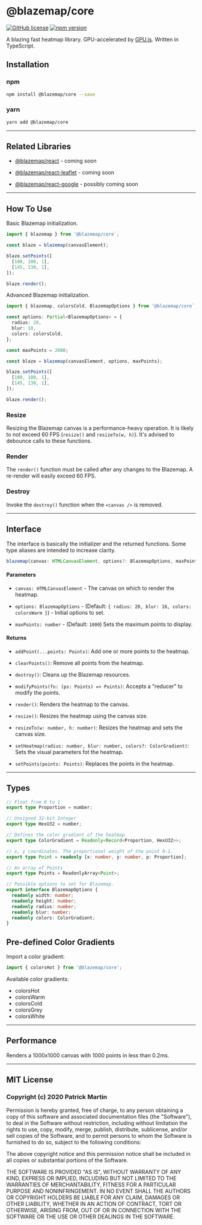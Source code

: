 # @blazemap/core

[![GitHub license](https://img.shields.io/badge/license-MIT-blue.svg)](https://github.com/patrimart/blazemap-core/blob/main/LICENSE)
[![npm version](https://img.shields.io/npm/v/@blazemap/core.svg?style=flat)](https://www.npmjs.com/package/@blazemap/core)

A blazing fast heatmap library. GPU-accelerated by [GPU.js](https://github.com/gpujs/gpu.js/). Written in TypeScript.

## Installation

### npm

```bash
npm install @blazemap/core --save
```

### yarn

```bash
yarn add @blazemap/core
```

---

## Related Libraries

- [@blazemap/react](#) - coming soon

- [@blazemap/react-leaflet](#) - coming soon

- [@blazemap/react-google](#) - possibly coming soon

---

## How To Use

Basic Blazemap initialization.

```ts
import { blazemap } from '@blazemap/core`;

const blaze = blazemap(canvasElement);

blaze.setPoints([
  [100, 100, 1],
  [145, 130, 1],
]);

blaze.render();
```

Advanced Blazemap initialization.

```ts
import { blazemap, colorsCold, BlazemapOptions } from '@blazemap/core`;

const options: Partial<BlazemapOptions> = {
  radius: 20,
  blur: 10,
  colors: colorsCold,
};

const maxPoints = 2000;

const blaze = blazemap(canvasElement, options, maxPoints);

blaze.setPoints([
  [100, 100, 1],
  [145, 130, 1],
]);

blaze.render();
```

### Resize

Resizing the Blazemap canvas is a performance-heavy operation. It is likely to not exceed 60 FPS (`resize()` and `resizeTo(w, h)`). It's advised to debounce calls to these functions.

### Render

The `render()` function must be called after any changes to the Blazemap. A re-render will easily exceed 60 FPS.

### Destroy

Invoke the `destroy()` function when the `<canvas />` is removed.

---

## Interface

The interface is basically the initializer and the returned functions. Some type aliases are intended to increase clarity.

```ts
blazemap(canvas: HTMLCanvasElement, options?: BlazemapOptions, maxPoints?: number)
```

#### Parameters

- `canvas: HTMLCanvasElement` - The canvas on which to render the heatmap.

- `options: BlazemapOptions` - (Default: `{ radius: 20, blur: 16, colors: colorsWarm }`) - Initial options to set.

- `maxPoints: number` - (Default: `1000`) Sets the maximum points to display.

#### Returns

- `addPoint(...points: Points)`: Add one or more points to the heatmap.

- `clearPoints()`: Remove all points from the heatmap.

- `destroy()`: Cleans up the Blazemap resources.

- `modifyPoints(fn: (ps: Points) => Points)`: Accepts a "reducer" to modify the points.

- `render()`: Renders the heatmap to the canvas.

- `resize()`: Resizes the heatmap using the canvas size.

- `resizeTo(w: number, h: number)`: Resizes the heatmap and sets the canvas size.

- `setHeatmap(radius: number, blur: number, colors?: ColorGradient)`: Sets the visual parameters fot the heatmap.

- `setPoints(points: Points)`: Replaces the points in the heatmap.

---

## Types

```ts
// Float from 0 to 1
export type Proportion = number;

// Unsigned 32-bit Integer
export type HexU32 = number;

// Defines the color gradient of the heatmap.
export type ColorGradient = Readonly<Record<Proportion, HexU32>>;

// x, y coordinates. The proportional weight of the point 0-1.
export type Point = readonly [x: number, y: number, p: Proportion];

// An array of Points
export type Points = ReadonlyArray<Point>;

// Possible options to set for Blazemap.
export interface BlazemapOptions {
  readonly width: number;
  readonly height: number;
  readonly radius: number;
  readonly blur: number;
  readonly colors: ColorGradient;
}
```

## Pre-defined Color Gradients

Import a color gradient:

```ts
import { colorsHot } from '@blazemap/core';
```

Available color gradients:

- colorsHot
- colorsWarm
- colorsCold
- colorsGrey
- colorsWhite

---

## Performance

Renders a 1000x1000 canvas with 1000 points in less than 0.2ms.

---

## MIT License

### Copyright (c) 2020 Patrick Martin

Permission is hereby granted, free of charge, to any person obtaining a copy
of this software and associated documentation files (the "Software"), to deal
in the Software without restriction, including without limitation the rights
to use, copy, modify, merge, publish, distribute, sublicense, and/or sell
copies of the Software, and to permit persons to whom the Software is
furnished to do so, subject to the following conditions:

The above copyright notice and this permission notice shall be included in all
copies or substantial portions of the Software.

THE SOFTWARE IS PROVIDED "AS IS", WITHOUT WARRANTY OF ANY KIND, EXPRESS OR
IMPLIED, INCLUDING BUT NOT LIMITED TO THE WARRANTIES OF MERCHANTABILITY,
FITNESS FOR A PARTICULAR PURPOSE AND NONINFRINGEMENT. IN NO EVENT SHALL THE
AUTHORS OR COPYRIGHT HOLDERS BE LIABLE FOR ANY CLAIM, DAMAGES OR OTHER
LIABILITY, WHETHER IN AN ACTION OF CONTRACT, TORT OR OTHERWISE, ARISING FROM,
OUT OF OR IN CONNECTION WITH THE SOFTWARE OR THE USE OR OTHER DEALINGS IN THE
SOFTWARE.
